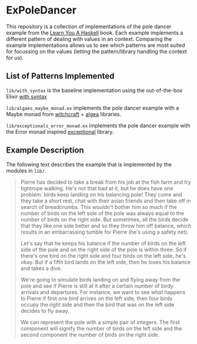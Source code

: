 # ExPoleDancer

This repository is a collection of implementations of the pole dancer example
from the [Learn You A Haskell](http://learnyouahaskell.com/) book.  Each
example implements a different pattern of dealing with values in an context.
Comparing the example implementations allows us to see which patterns are most
suited for focussing on the values (letting the pattern/library handling the
context for us).

## List of Patterns Implemented

`lib/with_syntax` is the baseline implementation using the out-of-the-box Elixir
[with syntax](https://elixir-lang.org/getting-started/mix-otp/docs-tests-and-with.html#with)

`lib/algaes_maybe_monad.ex` implements the pole dancer example with a Maybe monad from
[witchcraft](https://hexdocs.pm/witchcraft/readme.html) +
[algea](https://hexdocs.pm/algea/readme.html)
libraries.

`lib/exceptionals_error_monad.ex` implements the pole dancer example with the Error monad inspired
[exceptional](https://hexdocs.pm/exceptional/readme.html)
library.

## Example Description

The following text describes the example that is implemented by the modules in
`lib/`.

> Pierre has decided to take a break from his job at the fish farm and try
> tightrope walking. He's not that bad at it, but he does have one problem:
> birds keep landing on his balancing pole! They come and they take a short
> rest, chat with their avian friends and then take off in search of
> breadcrumbs. This wouldn't bother him so much if the number of birds on the
> left side of the pole was always equal to the number of birds on the right
> side. But sometimes, all the birds decide that they like one side better and
> so they throw him off balance, which results in an embarrassing tumble for
> Pierre (he's using a safety net).
> 
> Let's say that he keeps his balance if the number of birds on the left side
> of the pole and on the right side of the pole is within three. So if there's
> one bird on the right side and four birds on the left side, he's okay. But if
> a fifth bird lands on the left side, then he loses his balance and takes a
> dive.
> 
> We're going to simulate birds landing on and flying away from the pole and
> see if Pierre is still at it after a certain number of birdy arrivals and
> departures. For instance, we want to see what happens to Pierre if first one
> bird arrives on the left side, then four birds occupy the right side and then
> the bird that was on the left side decides to fly away.
> 
> We can represent the pole with a simple pair of integers. The first component
> will signify the number of birds on the left side and the second component
> the number of birds on the right side.
